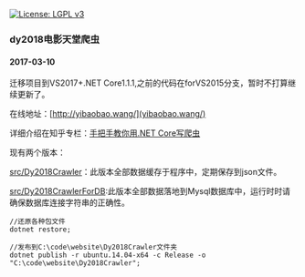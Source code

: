 [![License: LGPL v3](https://img.shields.io/badge/License-LGPL%20v3-blue.svg)](http://www.gnu.org/licenses/lgpl-3.0)


### dy2018电影天堂爬虫


#### 2017-03-10
迁移项目到VS2017+.NET Core1.1.1,之前的代码在forVS2015分支，暂时不打算继续更新了。


在线地址：[http://yibaobao.wang/](yibaobao.wang/)

详细介绍在知乎专栏：[手把手教你用.NET Core写爬虫](https://zhuanlan.zhihu.com/p/24151412)



现有两个版本：

[src/Dy2018Crawler](https://github.com/liguobao/Dy2018Crawler/tree/master/src/Dy2018Crawler)：此版本全部数据缓存于程序中，定期保存到json文件。


[src/Dy2018CrawlerForDB](https://github.com/liguobao/Dy2018Crawler/tree/master/src/Dy2018CrawlerForDB):此版本全部数据落地到Mysql数据库中，运行时时请确保数据库连接字符串的正确性。

```
//还原各种包文件
dotnet restore;

//发布到C:\code\website\Dy2018Crawler文件夹
dotnet publish -r ubuntu.14.04-x64 -c Release -o "C:\code\website\Dy2018Crawler";

```




